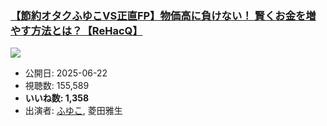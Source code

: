 ### [【節約オタクふゆこVS正直FP】物価高に負けない！ 賢くお金を増やす方法とは？【ReHacQ】](https://www.youtube.com/watch?v=YDY75VbwDAw)
[![](https://img.youtube.com/vi/YDY75VbwDAw/sddefault.jpg)](https://www.youtube.com/watch?v=YDY75VbwDAw)
-   公開日: 2025-06-22
-   視聴数: 155,589
-   **いいね数: 1,358**
-   出演者: [ふゆこ](/rehacq_fan/people/ふゆこ "wikilink"), 菱田雅生

